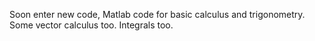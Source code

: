 Soon enter new code, Matlab code for basic calculus and trigonometry. Some vector calculus too. Integrals too.


